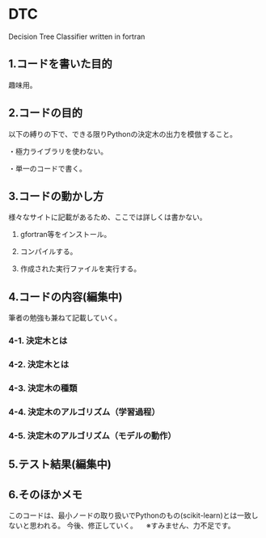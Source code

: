 # DTC
Decision Tree Classifier written in fortran

## 1.コードを書いた目的
趣味用。

## 2.コードの目的
以下の縛りの下で、できる限りPythonの決定木の出力を模倣すること。

・極力ライブラリを使わない。

・単一のコードで書く。

## 3.コードの動かし方
様々なサイトに記載があるため、ここでは詳しくは書かない。

1. gfortran等をインストール。

2. コンパイルする。

3. 作成された実行ファイルを実行する。

## 4.コードの内容(編集中)
筆者の勉強も兼ねて記載していく。

### 4-1. 決定木とは

### 4-2. 決定木とは

### 4-3. 決定木の種類

### 4-4. 決定木のアルゴリズム（学習過程）

### 4-5. 決定木のアルゴリズム（モデルの動作）

## 5.テスト結果(編集中)

## 6.そのほかメモ
このコードは、最小ノードの取り扱いでPythonのもの(scikit-learn)とは一致しないと思われる。
今後、修正していく。
　※すみません、力不足です。
